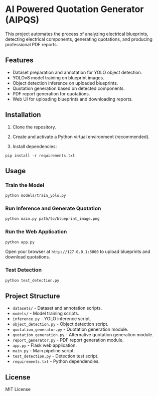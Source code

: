 # AI Powered Quotation Generator (AIPQS)

This project automates the process of analyzing electrical blueprints, detecting electrical components, generating quotations, and producing professional PDF reports.

## Features

- Dataset preparation and annotation for YOLO object detection.
- YOLOv8 model training on blueprint images.
- Object detection inference on uploaded blueprints.
- Quotation generation based on detected components.
- PDF report generation for quotations.
- Web UI for uploading blueprints and downloading reports.

## Installation

1. Clone the repository.

2. Create and activate a Python virtual environment (recommended).

3. Install dependencies:

```
pip install -r requirements.txt
```

## Usage

### Train the Model

```bash
python models/train_yolo.py
```

### Run Inference and Generate Quotation

```bash
python main.py path/to/blueprint_image.png
```

### Run the Web Application

```bash
python app.py
```

Open your browser at `http://127.0.0.1:5000` to upload blueprints and download quotations.

### Test Detection

```bash
python test_detection.py
```

## Project Structure

- `datasets/` - Dataset and annotation scripts.
- `models/` - Model training scripts.
- `inference.py` - YOLO inference script.
- `object_detection.py` - Object detection script.
- `quotation_generator.py` - Quotation generation module.
- `quotation_generation.py` - Alternative quotation generation module.
- `report_generator.py` - PDF report generation module.
- `app.py` - Flask web application.
- `main.py` - Main pipeline script.
- `test_detection.py` - Detection test script.
- `requirements.txt` - Python dependencies.

## License

MIT License
